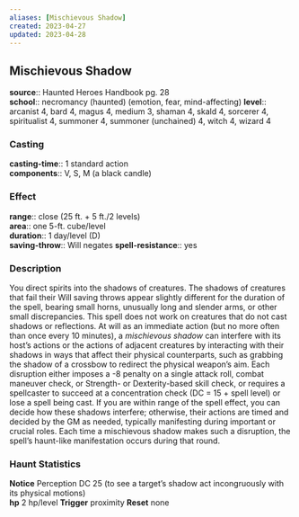 ```yaml
---
aliases: [Mischievous Shadow]
created: 2023-04-27
updated: 2023-04-28
---
```


## Mischievous Shadow

**source**:: Haunted Heroes Handbook pg. 28  
**school**:: necromancy (haunted) (emotion, fear, mind-affecting)
**level**:: arcanist 4, bard 4, magus 4, medium 3, shaman 4, skald 4, sorcerer 4, spiritualist 4, summoner 4, summoner (unchained) 4, witch 4, wizard 4

### Casting

**casting-time**:: 1 standard action  
**components**:: V, S, M (a black candle)

### Effect

**range**:: close (25 ft. + 5 ft./2 levels)  
**area**:: one 5-ft. cube/level  
**duration**:: 1 day/level (D)  
**saving-throw**:: Will negates
**spell-resistance**:: yes

### Description

You direct spirits into the shadows of creatures. The shadows of creatures that fail their Will saving throws appear slightly different for the duration of the spell, bearing small horns, unusually long and slender arms, or other small discrepancies. This spell does not work on creatures that do not cast shadows or reflections. At will as an immediate action (but no more often than once every 10 minutes), a *mischievous shadow* can interfere with its host’s actions or the actions of adjacent creatures by interacting with their shadows in ways that affect their physical counterparts, such as grabbing the shadow of a crossbow to redirect the physical weapon’s aim. Each disruption either imposes a -8 penalty on a single attack roll, combat maneuver check, or Strength- or Dexterity-based skill check, or requires a spellcaster to succeed at a concentration check (DC = 15 + spell level) or lose a spell being cast. If you are within range of the spell effect, you can decide how these shadows interfere; otherwise, their actions are timed and decided by the GM as needed, typically manifesting during important or crucial roles. Each time a mischievous shadow makes such a disruption, the spell’s haunt-like manifestation occurs during that round.  
  

### Haunt Statistics

**Notice** Perception DC 25 (to see a target’s shadow act incongruously with its physical motions)  
**hp** 2 hp/level
**Trigger** proximity
**Reset** none
